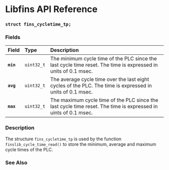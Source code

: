 # Libfins API Reference

### `struct fins_cycletime_tp;`

### Fields

| Field | Type | Description |
| :--- | :--- | :--- |
|**`min`**|`uint32_t`|The minimum cycle time of the PLC since the last cycle time reset. The time is expressed in units of 0.1 msec.|
|**`avg`**|`uint32_t`|The average cycle time over the last eight cycles of the PLC. The time is expressed in units of 0.1 msec.|
|**`max`**|`uint32_t`|The maximum cycle time of the PLC since the last cycle time reset. The time is expressed in uints of 0.1 msec.|

### Description

The structure `fins_cycletime_tp` is used by the function `finslib_cycle_time_read()` to store the minimum, average and maximum
cycle times of the PLC.

### See Also
